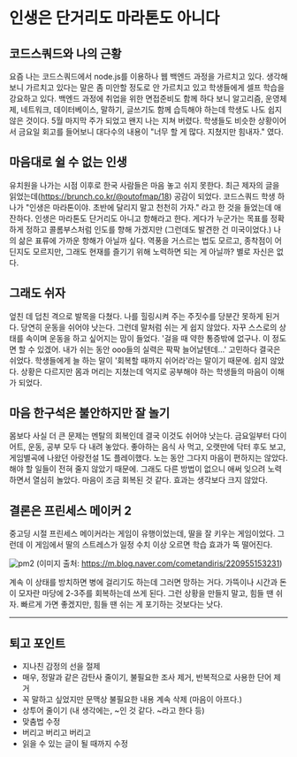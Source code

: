 # 인생은 단거리도 마라톤도 아니다

## 코드스쿼드와 나의 근황

 요즘 나는 코드스쿼드에서 node.js를 이용하나 웹 백엔드 과정을 가르치고 있다. 
생각해 보니 가르치고 있다는 말은 좀 미안할 정도로 안 가르치고 있고 학생들에게 셀프 학습을 강요하고 있다.
백엔드 과정에 취업을 위한 면접준비도 함께 하다 보니 알고리즘, 운영체제, 네트워크, 데이터베이스, 말하기, 글쓰기도 함께 습득해야 하는데 학생도 나도 쉽지 않은 것이다.
5월 마지막 주가 되었고 왠지 나는 지쳐 버렸다. 학생들도 비슷한 상황이어서 금요일 회고를 들어보니 대다수의 내용이 "너무 할 게 많다. 지쳤지만 힘내자." 였다.
 
## 마음대로 쉴 수 없는 인생

 유치원을 나가는 시점 이후로 한국 사람들은 마음 놓고 쉬지 못한다. 최근 제자의 글을 읽었는데(https://brunch.co.kr/@outofmap/18) 공감이 되었다.
코드스쿼드 학생 하나가 "인생은 마라톤이야. 초반에 달리지 말고 천천히 가자." 라고 한 것을 들었는데 애잔하다. 인생은 마라톤도 단거리도 아니고 항해라고 한다. 
게다가 누군가는 목표를 정확하게 정하고 콜롬부스처럼 인도를 향해 가겠지만 (그런데도 발견한 건 미국이었다.) 나의 삶은 표류에 가까운 항해가 아닐까 싶다.
역풍을 거스르는 법도 모르고, 종착점이 어딘지도 모르지만, 그래도 현재를 즐기기 위해 노력하면 되는 게 아닐까? 별로 자신은 없다.

## 그래도 쉬자

 엎친 데 덥친 격으로 발목을 다쳤다. 나를 힐링시켜 주는 주짓수를 당분간 못하게 된거다. 당연히 운동을 쉬어야 낫는다. 그런데 말처럼 쉬는 게 쉽지 않았다. 
자꾸 스스로의 상태를 속이며 운동을 하고 싶어지는 맘이 들었다. '걸을 때 약한 통증밖에 없구나. 이 정도면 할 수 있겠어. 내가 쉬는 동안 ooo들의 실력은 팍팍 늘어날텐데...'
고민하다 결국은 쉬었다. 학생들에게 늘 하는 말이 '회복할 때까지 쉬어라'라는 말이기 때문에. 쉽지 않았다. 상황은 다르지만 몸과 머리는 지쳤는데 억지로 공부해야 하는 학생들의 마음이 이해가 되었다.

## 마음 한구석은 불안하지만 잘 놀기

 몸보다 사실 더 큰 문제는 멘탈의 회복인데 결국 이것도 쉬어야 낫는다. 금요일부터 다이어트, 운동, 공부 모두 다 내려 놓았다.
좋아하는 음식 사 먹고, 오랫만에 닥터 후도 보고, 게임별곡에 나왔던 아랑전설 1도 플레이했다. 노는 동안 그다지 마음이 편하지는 않았다. 
해야 할 일들이 전혀 줄지 않았기 때문에. 그래도 다른 방법이 없으니 애써 잊으려 노력하면서 열심히 놀았다. 마음이 조금 회복된 것 같다. 효과는 생각보다 크지 않았다.

## 결론은 프린세스 메이커 2

 중고딩 시절 프린세스 메이커라는 게임이 유행이었는데, 딸을 잘 키우는 게임이었다. 그런데 이 게임에서 딸의 스트레스가 일정 수치 이상 오르면 학습 효과가 뚝 떨어진다.
 
 
 ![pm2](https://user-images.githubusercontent.com/2168702/58360291-f58e2700-7ec2-11e9-9a21-5b19c2ca1aa4.png)
 (이미지 출처: https://m.blog.naver.com/cometandiris/220955153231)
 
계속 이 상태를 방치하면 병에 걸리기도 하는데 그러면 망하는 거다. 가뜩이나 시간과 돈이 모자란 마당에 2-3주를 회복하는데 쓰게 된다. 그런 상황을 만들지 말고, 힘들 땐 쉬자.
빠르게 가면 좋겠지만, 힘들 땐 쉬는 게 포기하는 것보다는 낫다.

---

## 퇴고 포인트 

- 지나친 감정의 선을 절제
- 매우, 정말과 같은 감탄사 줄이기, 불필요한 조사 제거, 반복적으로 사용한 단어 제거
- 꼭 말하고 싶었지만 문맥상 불필요한 내용 계속 삭제 (마음이 아프다.)
- 상투어 줄이기 (내 생각에는, ~인 것 같다. ~라고 한다 등) 
- 맞춤법 수정
- 버리고 버리고 버리고
- 읽을 수 있는 글이 될 때까지 수정
